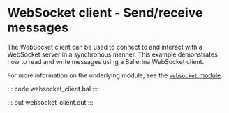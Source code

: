 # WebSocket client - Send/receive messages

The WebSocket client can be used to connect to and interact with a WebSocket server in a synchronous manner. This example demonstrates how to read and write messages using a Ballerina WebSocket client.

For more information on the underlying module, see the [`websocket` module](https://lib.ballerina.io/ballerina/websocket/latest/).

::: code websocket_client.bal :::

::: out websocket_client.out :::